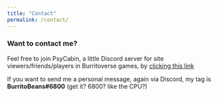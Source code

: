 ```yaml
---
title: "Contact"
permalink: /contact/
---
```


### Want to contact me?

Feel free to join PsyCabin, a little Discord server for site viewers/friends/players in Burritoverse games, by [clicking this link](https://discord.gg/sHaDpWjqvD)

If you want to send me a personal message, again via Discord, my tag is **BurritoBeans#6800** (get it? 6800? like the CPU?)
